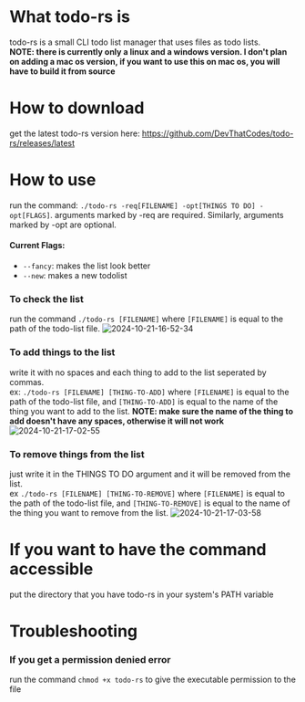# What todo-rs is
todo-rs is a small CLI todo list manager that uses files as todo lists. <br>
**NOTE: there is currently only a linux and a windows version. I don't plan on adding a mac os version, if you want to use this on mac os, you will have to build it from source**
# How to download
get the latest todo-rs version here: https://github.com/DevThatCodes/todo-rs/releases/latest
# How to use
run the command: `./todo-rs -req[FILENAME] -opt[THINGS TO DO] -opt[FLAGS]`.
arguments marked by -req are required. Similarly, arguments marked by -opt are optional.
#### Current Flags:
 - `--fancy`: makes the list look better
 - `--new`: makes a new todolist
### To check the list
run the command `./todo-rs [FILENAME]` where `[FILENAME]` is equal to the path of the todo-list file.
![2024-10-21-16-52-34](https://github.com/user-attachments/assets/70c4a268-5027-4516-85a6-c81f2810b6f6)

### To add things to the list
write it with no spaces and each thing to add to the list seperated by commas.<br>
ex: `./todo-rs [FILENAME] [THING-TO-ADD]` where `[FILENAME]` is equal to the path of the todo-list file, and `[THING-TO-ADD]` is equal to the name of the thing you want to add to the list. **NOTE: make sure the name of the thing to add doesn't have any spaces, otherwise it will not work**
![2024-10-21-17-02-55](https://github.com/user-attachments/assets/625315ce-2fae-43e5-afef-1f32c8ba91b7)

### To remove things from the list
just write it in the THINGS TO DO argument and it will be removed from the list.<br>
ex `./todo-rs [FILENAME] [THING-TO-REMOVE]` where `[FILENAME]` is equal to the path of the todo-list file, and `[THING-TO-REMOVE]` is equal to the name of the thing you want to remove from the list.
![2024-10-21-17-03-58](https://github.com/user-attachments/assets/42340b41-9b40-48c5-a78c-5f3a4b1abb24)

# If you want to have the command accessible
put the directory that you have todo-rs in your system's PATH variable

# Troubleshooting
### If you get a permission denied error
run the command `chmod +x todo-rs` to give the executable permission to the file
